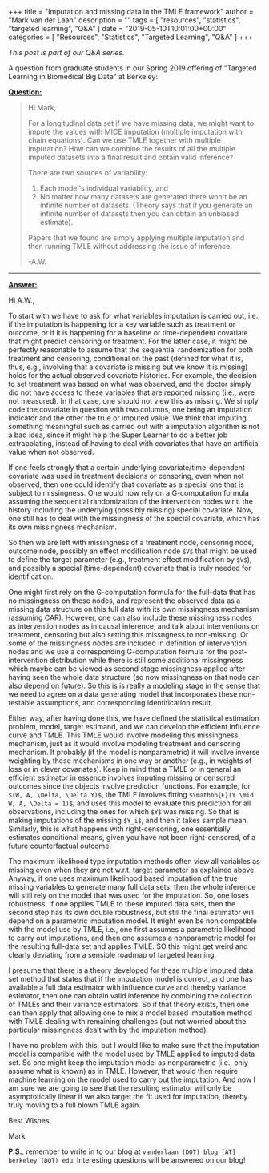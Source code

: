 +++
title = "Imputation and missing data in the TMLE framework"
author = "Mark van der Laan"
description = ""
tags = [
    "resources",
    "statistics",
    "targeted learning",
    "Q&A"
]
date = "2019-05-10T10:01:00+00:00"
categories = [
    "Resources",
    "Statistics",
    "Targeted Learning",
    "Q&A"
]
+++

_This post is part of our Q&A series._

A question from graduate students in our Spring 2019 offering of "Targeted
Learning in Biomedical Big Data" at Berkeley:

<u>**Question:**</u>

> Hi Mark,
>
> For a longitudinal data set if we have missing data, we might want to impute
> the values with MICE imputation (multiple imputation with chain equations).
> Can we use TMLE together with multiple imputation? How can we combine the
> results of all the multiple imputed datasets into a final result and obtain
> valid inference?
>
> There are two sources of variability:
>
> 1. Each model's individual variability, and
> 2. No matter how many datasets are generated there won't be an infinite number
>   of datasets. (Theory says that if you generate an infinite number of
>   datasets then you can obtain an unbiased estimate).
>
> Papers that we found are simply applying multiple imputation and then running
> TMLE without addressing the issue of inference.
>
> -A.W.

---


<u>**Answer:**</u>

Hi A.W.,

To start with we have to ask for what variables imputation is carried out, i.e.,
if the imputation is happening for a key variable such as treatment or outcome,
or if it is happening for a baseline or time-dependent covariate that might
predict censoring or treatment. For the latter case, it might be perfectly
reasonable to assume that the sequential randomization for both treatment and
censoring, conditional on the past (defined for what it is, thus, e.g.,
involving that a covariate is missing but we know it is missing) holds for the
actual observed covariate histories. For example, the decision to set treatment
was based on what was observed, and the doctor simply did not have access to
these variables that are reported missing (i.e., were not measured). In that
case, one should not view this as missing. We simply code the covariate in
question with two columns, one being an imputation indicator and the other the
true or imputed value. We think that imputing something meaningful such as
carried out with a imputation algorithm is not a bad idea, since it might help
the Super Learner to do a better job extrapolating, instead of having to deal
with covariates that have an artificial value when not observed.

If one feels strongly that a certain underlying covariate/time-dependent
covariate was used in treatment decisions or censoring, even when not observed,
then one could identify that covariate as a special one that is subject to
missingness. One would now rely on a G-computation formula assuming the
sequential randomization of the intervention nodes w.r.t. the history including
the underlying (possibly missing) special covariate. Now, one still has to deal
with the missingness of the special covariate, which has its own missingness
mechanism.

So then we are left with missingness of a treatment node, censoring node,
outcome node, possibly an effect modification node `$V$` that might be used to
define the target parameter (e.g., treatment effect modification by `$V$`), and
possibly a special (time-dependent) covariate that is truly needed for
identification.

One might first rely on the G-computation formula for the full-data that has no
missingness on these nodes, and represent the observed data as a missing data
structure on this full data with its own missingness mechanism (assuming CAR).
However, one can also include these missingness nodes as intervention nodes as
in causal inference, and talk about interventions on treatment, censoring but
also setting this missngness to non-missing. Or some of the missingness nodes
are included in definition of intervention nodes and we use a corresponding
G-computation formula for the post-intervention distribution while there is
still some additional missingness which maybe can be viewed as second stage
missingness applied after having seen the whole data structure (so now
missingness on that node can also depend on future). So this is is really a
modeling stage in the sense that we need to agree on a data generating model
that incorporates these non-testable assumptions, and corresponding
identification result.

Either way, after having done this, we have defined the statistical estimation
problem, model, target estimand, and we can develop the efficient influence
curve and TMLE. This TMLE would involve modeling this missingness mechanism,
just as it would involve modeling treatment and censoring mechanism. It probably
(if the model is nonparametric) it will involve inverse weighting by these
mechanisms in one way or another (e.g., in weights of loss or in clever
covariates). Keep in mind that a TMLE or in general an efficient estimator in
essence involves imputing missing or censored outcomes since the objects involve
prediction functions. For example, for `$(W, A, \Delta, \Delta Y)$`, the TMLE
involves fitting `$\mathbb{E}(Y \mid W, A, \Delta = 1)$`, and uses this model to
evaluate this prediction for all observations, including the ones for which
`$Y$` was missing. So that is making imputations of the missing `$Y_i$`, and
then it takes sample mean. Similarly, this is what happens with right-censoring,
one essentially estimates conditional means, given you have not been
right-censored, of a future counterfactual outcome.

The maximum likelihood type imputation methods often view all variables as
missing even when they are not w.r.t. target parameter as explained above.
Anyway, if one uses maximum likelihood based imputation of the true missing
variables to generate many full data sets, then the whole inference will still
rely on the model that was used for the imputation. So, one loses robustness. If
one applies TMLE to these imputed data sets, then the second step has its own
double robustness, but still the final estimator will depend on a parametric
imputation model. It might even be non compatible with the model use by TMLE,
i.e., one first assumes a parametric likelihood to carry out imputations, and
then one assumes  a nonparametric model for the resulting full-data set and
applies TMLE. SO this might get weird and clearly deviating from a sensible
roadmap of targeted learning.

I presume that there is a theory developed for these multiple imputed data set
method that states that if the imputation model is correct, and one has
available a full data estimator with influence curve and thereby variance
estimator, then one can obtain valid inference by combining the collection of
TMLEs and their variance estimators. So if that theory exists, then one can then
apply that allowing one to mix a model based imputation method with TMLE dealing
with remaining challenges (but not worried about the particular missingness
dealt with by the imputation method).

I have no problem with this, but I would like to make sure that the imputation
model is compatible with the model used by TMLE applied to imputed data set. So
one might keep the imputation model as nonparametric (i.e., only assume what is
known) as in TMLE. However, that would then require machine learning on the
model used to carry out the imputation. And now I am sure we are going to see
that the resulting estimator will only be asymptotically linear if we also
target the fit used for imputation, thereby truly moving to a full blown TMLE
again.

Best Wishes,

Mark

__P.S.__, remember to write in to our blog at `vanderlaan (DOT) blog [AT]
berkeley (DOT) edu`. Interesting questions will be answered on our blog!
